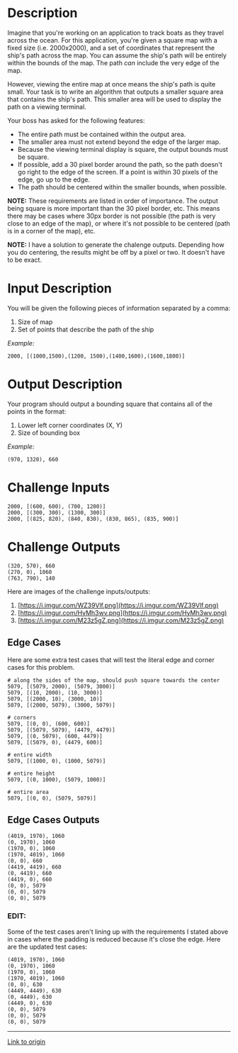 # Description
Imagine that you're working on an application to track boats as they travel across the ocean.  For this application, you're given a square map with a fixed size (i.e. 2000x2000), and a set of coordinates that represent the ship's path across the map.  You can assume the ship's path will be entirely within the bounds of the map.  The path *can* include the very edge of the map.

However, viewing the entire map at once means the ship's path is quite small.  Your task is to write an algorithm that outputs a smaller square area that contains the ship's path.  This smaller area will be used to display the path on a viewing terminal.  

Your boss has asked for the following features:    

* The entire path must be contained within the output area.
* The smaller area must not extend beyond the edge of the larger map.
* Because the viewing terminal display is square, the output bounds must be square.
* If possible, add a 30 pixel border around the path, so the path doesn't go right to the edge of the screen.  If a point is within 30 pixels of the edge, go up to the edge.
* The path should be centered within the smaller bounds, when possible.

**NOTE:**  These requirements are listed in order of importance.  The output being square is more important than the 30 pixel border, etc.  This means there may be cases where 30px border is not possible (the path is very close to an edge of the map), or where it's not possible to be centered (path is in a corner of the map), etc.

**NOTE:** I have a solution to generate the chalenge outputs.  Depending how you do centering, the results might be off by a pixel or two.  It doesn't have to be exact.


# Input Description
You will be given the following pieces of information separated by a comma:

1. Size of map
3. Set of points that describe the path of the ship

*Example:*

    2000, [(1000,1500),(1200, 1500),(1400,1600),(1600,1800)]


# Output Description
Your program should output a bounding square that contains all of the points in the format:

1. Lower left corner coordinates (X, Y)
2. Size of bounding box        

*Example:*

    (970, 1320), 660

# Challenge Inputs

    2000, [(600, 600), (700, 1200)]
    2000, [(300, 300), (1300, 300)]
    2000, [(825, 820), (840, 830), (830, 865), (835, 900)]
    

# Challenge Outputs

    (320, 570), 660
    (270, 0), 1060
    (763, 790), 140

Here are images of the challenge inputs/outputs:   
 
1. [https://i.imgur.com/WZ39Vlf.png](https://i.imgur.com/WZ39Vlf.png)
2. [https://i.imgur.com/HyMh3wv.png](https://i.imgur.com/HyMh3wv.png)
3. [https://i.imgur.com/M23z5gZ.png](https://i.imgur.com/M23z5gZ.png)

    
## Edge Cases
Here are some extra test cases that will test the literal edge and corner cases for this problem.

    # along the sides of the map, should push square towards the center
    5079, [(5079, 2000), (5079, 3000)]
    5079, [(10, 2000), (10, 3000)]
    5079, [(2000, 10), (3000, 10)]
    5079, [(2000, 5079), (3000, 5079)]

    # corners
    5079, [(0, 0), (600, 600)]
    5079, [(5079, 5079), (4479, 4479)]
    5079, [(0, 5079), (600, 4479)]
    5079, [(5079, 0), (4479, 600)]

    # entire width
    5079, [(1000, 0), (1000, 5079)]

    # entire height
    5079, [(0, 1000), (5079, 1000)]

    # entire area
    5079, [(0, 0), (5079, 5079)]


## Edge Cases Outputs

    (4019, 1970), 1060
    (0, 1970), 1060
    (1970, 0), 1060
    (1970, 4019), 1060
    (0, 0), 660
    (4419, 4419), 660
    (0, 4419), 660
    (4419, 0), 660
    (0, 0), 5079
    (0, 0), 5079
    (0, 0), 5079


### EDIT:
Some of the test cases aren't lining up with the requirements I stated above in cases where the padding is reduced because it's close the edge.  Here are the updated test cases:


    (4019, 1970), 1060
    (0, 1970), 1060
    (1970, 0), 1060
    (1970, 4019), 1060
    (0, 0), 630
    (4449, 4449), 630
    (0, 4449), 630
    (4449, 0), 630
    (0, 0), 5079
    (0, 0), 5079
    (0, 0), 5079

---

[Link to origin](https://www.reddit.com/r/dailyprogrammer/7f5uyg)